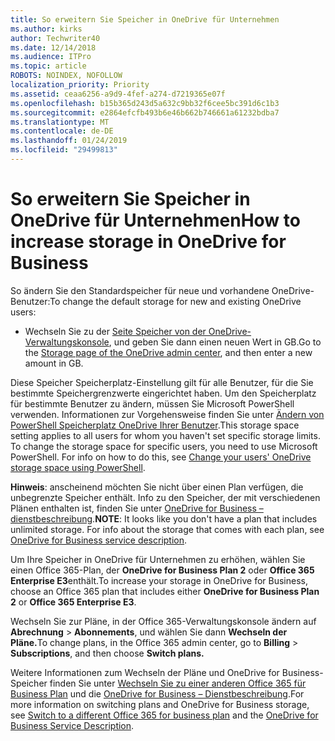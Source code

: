 ```yaml
---
title: So erweitern Sie Speicher in OneDrive für Unternehmen
ms.author: kirks
author: Techwriter40
ms.date: 12/14/2018
ms.audience: ITPro
ms.topic: article
ROBOTS: NOINDEX, NOFOLLOW
localization_priority: Priority
ms.assetid: ceaa6256-a9d9-4fef-a274-d7219365e07f
ms.openlocfilehash: b15b365d243d5a632c9bb32f6cee5bc391d6c1b3
ms.sourcegitcommit: e2864efcfb493b6e46b662b746661a61232bdba7
ms.translationtype: MT
ms.contentlocale: de-DE
ms.lasthandoff: 01/24/2019
ms.locfileid: "29499813"
---
```

# <a name="how-to-increase-storage-in-onedrive-for-business"></a><span data-ttu-id="ce6ce-102">So erweitern Sie Speicher in OneDrive für Unternehmen</span><span class="sxs-lookup"><span data-stu-id="ce6ce-102">How to increase storage in OneDrive for Business</span></span>

<span data-ttu-id="ce6ce-103">So ändern Sie den Standardspeicher für neue und vorhandene OneDrive-Benutzer:</span><span class="sxs-lookup"><span data-stu-id="ce6ce-103">To change the default storage for new and existing OneDrive users:</span></span>
  
- <span data-ttu-id="ce6ce-104">Wechseln Sie zu der [Seite Speicher von der OneDrive-Verwaltungskonsole](https://admin.onedrive.com/?v=StorageSettings), und geben Sie dann einen neuen Wert in GB.</span><span class="sxs-lookup"><span data-stu-id="ce6ce-104">Go to the [Storage page of the OneDrive admin center](https://admin.onedrive.com/?v=StorageSettings), and then enter a new amount in GB.</span></span>
    
<span data-ttu-id="ce6ce-p101">Diese Speicher Speicherplatz-Einstellung gilt für alle Benutzer, für die Sie bestimmte Speichergrenzwerte eingerichtet haben. Um den Speicherplatz für bestimmte Benutzer zu ändern, müssen Sie Microsoft PowerShell verwenden. Informationen zur Vorgehensweise finden Sie unter [Ändern von PowerShell Speicherplatz OneDrive Ihrer Benutzer](https://go.microsoft.com/fwlink/?linkid=866402).</span><span class="sxs-lookup"><span data-stu-id="ce6ce-p101">This storage space setting applies to all users for whom you haven't set specific storage limits. To change the storage space for specific users, you need to use Microsoft PowerShell. For info on how to do this, see [Change your users' OneDrive storage space using PowerShell](https://go.microsoft.com/fwlink/?linkid=866402).</span></span> 
  
 <span data-ttu-id="ce6ce-p102">**Hinweis**: anscheinend möchten Sie nicht über einen Plan verfügen, die unbegrenzte Speicher enthält. Info zu den Speicher, der mit verschiedenen Plänen enthalten ist, finden Sie unter [OneDrive for Business – dienstbeschreibung](https://go.microsoft.com/fwlink/p/?LinkID=826071).</span><span class="sxs-lookup"><span data-stu-id="ce6ce-p102">**NOTE**: It looks like you don't have a plan that includes unlimited storage. For info about the storage that comes with each plan, see [OneDrive for Business service description](https://go.microsoft.com/fwlink/p/?LinkID=826071).</span></span>
  
<span data-ttu-id="ce6ce-110">Um Ihre Speicher in OneDrive für Unternehmen zu erhöhen, wählen Sie einen Office 365-Plan, der **OneDrive for Business Plan 2** oder **Office 365 Enterprise E3**enthält.</span><span class="sxs-lookup"><span data-stu-id="ce6ce-110">To increase your storage in OneDrive for Business, choose an Office 365 plan that includes either **OneDrive for Business Plan 2** or **Office 365 Enterprise E3**.</span></span> 
  
<span data-ttu-id="ce6ce-111">Wechseln Sie zur Pläne, in der Office 365-Verwaltungskonsole ändern auf **Abrechnung** \> **Abonnements**, und wählen Sie dann **Wechseln der Pläne.**</span><span class="sxs-lookup"><span data-stu-id="ce6ce-111">To change plans, in the Office 365 admin center, go to **Billing** \> **Subscriptions**, and then choose **Switch plans.**</span></span>
  
<span data-ttu-id="ce6ce-112">Weitere Informationen zum Wechseln der Pläne und OneDrive for Business-Speicher finden Sie unter [Wechseln Sie zu einer anderen Office 365 für Business Plan](https://go.microsoft.com/fwlink/?LinkId=2031117) und die [OneDrive for Business – Dienstbeschreibung](https://go.microsoft.com/fwlink/?LinkId-2031122).</span><span class="sxs-lookup"><span data-stu-id="ce6ce-112">For more information on switching plans and OneDrive for Business storage, see [Switch to a different Office 365 for business plan](https://go.microsoft.com/fwlink/?LinkId=2031117) and the [OneDrive for Business Service Description](https://go.microsoft.com/fwlink/?LinkId-2031122).</span></span>
  

